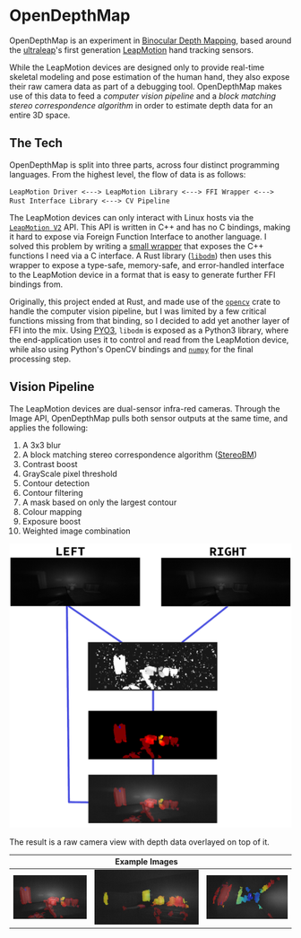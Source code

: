 # OpenDepthMap

OpenDepthMap is an experiment in [Binocular Depth Mapping](https://en.wikipedia.org/wiki/Binocular_disparity), based around the [ultraleap](https://www.ultraleap.com/)'s first generation [LeapMotion](https://www.ultraleap.com/product/leap-motion-controller/) hand tracking sensors.

While the LeapMotion devices are designed only to provide real-time skeletal modeling and pose estimation of the human hand, they also expose their raw camera data as part of a debugging tool. OpenDepthMap makes use of this data to feed a *computer vision pipeline* and a *block matching stereo correspondence algorithm* in order to estimate depth data for an entire 3D space.

## The Tech

OpenDepthMap is split into three parts, across four distinct programming languages. From the highest level, the flow of data is as follows:

```
LeapMotion Driver <---> LeapMotion Library <---> FFI Wrapper <---> Rust Interface Library <---> CV Pipeline
```

The LeapMotion devices can only interact with Linux hosts via the [`LeapMotion V2`]() API. This API is written in C++ and has no C bindings, making it hard to expose via Foreign Function Interface to another language. I solved this problem by writing a [small wrapper]() that exposes the C++ functions I need via a C interface. A Rust library ([`libodm`]()) then uses this wrapper to expose a type-safe, memory-safe, and error-handled interface to the LeapMotion device in a format that is easy to generate further FFI bindings from. 

Originally, this project ended at Rust, and made use of the [`opencv`]() crate to handle the computer vision pipeline, but I was limited by a few critical functions missing from that binding, so I decided to add yet another layer of FFI into the mix. Using [PYO3](), `libodm` is exposed as a Python3 library, where the end-application uses it to control and read from the LeapMotion device, while also using Python's OpenCV bindings and [`numpy`]() for the final processing step.

## Vision Pipeline

The LeapMotion devices are dual-sensor infra-red cameras. Through the Image API, OpenDepthMap pulls both sensor outputs at the same time, and applies the following:

 1. A 3x3 blur
 2. A block matching stereo correspondence algorithm ([StereoBM](https://docs.opencv.org/3.4/d9/dba/classcv_1_1StereoBM.html))
 3. Contrast boost
 4. GrayScale pixel threshold
 5. Contour detection
 6. Contour filtering
 7. A mask based on only the largest contour
 8. Colour mapping
 9. Exposure boost
 10. Weighted image combination

![Image pipeline](assets/process-flow.png)

The result is a raw camera view with depth data overlayed on top of it.

| | Example Images | |
| -- | -- | -- |
| ![](assets/demo1.png) | ![](assets/demo2.png) | ![](assets/demo3.png) |

 <!-- ---
Point cloud streams from Leap Motion cameras
```
clang libclang-dev libopencv-dev python3-dev python-dev python3-opencv

```

https://developer-archive.leapmotion.com/documentation/v2/cpp/index.html -->
